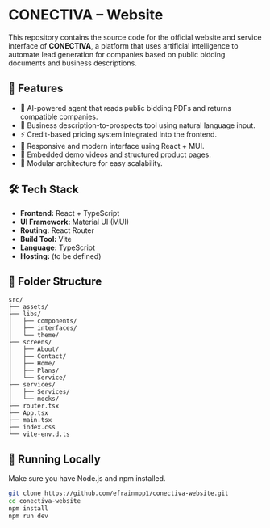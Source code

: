 # CONECTIVA – Website

This repository contains the source code for the official website and service interface of **CONECTIVA**, a platform that uses artificial intelligence to automate lead generation for companies based on public bidding documents and business descriptions.

## 🚀 Features

- 🧠 AI-powered agent that reads public bidding PDFs and returns compatible companies.
- 💬 Business description-to-prospects tool using natural language input.
- ⚡ Credit-based pricing system integrated into the frontend.
- 📱 Responsive and modern interface using React + MUI.
- 🎥 Embedded demo videos and structured product pages.
- 🧩 Modular architecture for easy scalability.

## 🛠️ Tech Stack

- **Frontend:** React + TypeScript
- **UI Framework:** Material UI (MUI)
- **Routing:** React Router
- **Build Tool:** Vite
- **Language:** TypeScript
- **Hosting:** (to be defined)

## 📂 Folder Structure

```
src/
├── assets/
├── libs/
│   ├── components/
│   ├── interfaces/
│   └── theme/
├── screens/
│   ├── About/
│   ├── Contact/
│   ├── Home/
│   ├── Plans/
│   └── Service/
├── services/
│   ├── Services/
│   └── mocks/
├── router.tsx
├── App.tsx
├── main.tsx
├── index.css
└── vite-env.d.ts

```

## 🧪 Running Locally

Make sure you have Node.js and npm installed.

```bash
git clone https://github.com/efrainmpp1/conectiva-website.git
cd conectiva-website
npm install
npm run dev
```
